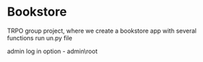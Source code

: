 # Bookstore
 TRPO group project, where we create a bookstore app with several functions
 run un.py file 

 admin log in option - admin\\root
